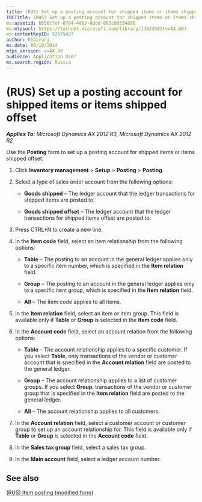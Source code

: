 ```yaml
---
title: (RUS) Set up a posting account for shipped items or items shipped offset
TOCTitle: (RUS) Set up a posting account for shipped items or items shipped offset
ms:assetid: b556c7ef-8784-4d8b-8ddd-883c8d334890
ms:mtpsurl: https://technet.microsoft.com/library/JJ923583(v=AX.60)
ms:contentKeyID: 52075427
author: Khairunj
ms.date: 04/18/2014
mtps_version: v=AX.60
audience: Application User
ms.search.region: Russia
---
```


# (RUS) Set up a posting account for shipped items or items shipped offset 


_**Applies To:** Microsoft Dynamics AX 2012 R3, Microsoft Dynamics AX 2012 R2_

Use the **Posting** form to set up a posting account for shipped items or items shipped offset.

1.  Click **Inventory management** \> **Setup** \> **Posting** \> **Posting**.

2.  Select a type of sales order account from the following options:
    
      - **Goods shipped** – The ledger account that the ledger transactions for shipped items are posted to.
    
      - **Goods shipped offset** – The ledger account that the ledger transactions for shipped items offset are posted to.

3.  Press CTRL+N to create a new line.

4.  In the **Item code** field, select an item relationship from the following options:
    
      - **Table** – The posting to an account in the general ledger applies only to a specific item number, which is specified in the **Item relation** field.
    
      - **Group** – The posting to an account in the general ledger applies only to a specific item group, which is specified in the **Item relation** field.
    
      - **All** – The item code applies to all items.

5.  In the **Item relation** field, select an item or item group. This field is available only if **Table** or **Group** is selected in the **Item code** field.

6.  In the **Account code** field, select an account relation from the following options:
    
      - **Table** – The account relationship applies to a specific customer. If you select **Table**, only transactions of the vendor or customer account that is specified in the **Account relation** field are posted to the general ledger.
    
      - **Group** – The account relationship applies to a list of customer groups. If you select **Group**, transactions of the vendor or customer group that is specified in the **Item relation** field are posted to the general ledger.
    
      - **All** – The account relationship applies to all customers.

7.  In the **Account relation** field, select a customer account or customer group to set up an account relationship for. This field is available only if **Table** or **Group** is selected in the **Account code** field.

8.  In the **Sales tax group** field, select a sales tax group.

9.  In the **Main account** field, select a ledger account number.

## See also

[(RUS) Item posting (modified form)](https://technet.microsoft.com/library/jj733204\(v=ax.60\))

  


